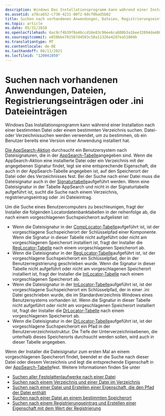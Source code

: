 ```yaml
---
description: Windows Das Installationsprogramm kann während einer Installation nach einer bestimmten Datei oder einem bestimmten Verzeichnis suchen. Datei- oder Verzeichnissuchen werden verwendet, um zu bestimmen, ob ein Benutzer bereits eine Version einer Anwendung installiert hat.
ms.assetid: a78ca652-c730-4231-80f2-60cf0bad5b02
title: Suchen nach vorhandenen Anwendungen, Dateien, Registrierungseinträgen oder .ini Dateieinträgen
ms.topic: article
ms.date: 05/31/2018
ms.openlocfilehash: 6ac9cf4b39f8a46ccd16e83c96ee6ca808b3a1bee32094da480d0226d8bdf283
ms.sourcegitcommit: e858bbe701567d4583c50a11326e42d7ea51804b
ms.translationtype: MT
ms.contentlocale: de-DE
ms.lasthandoff: 08/11/2021
ms.locfileid: "120041050"
---
```

# <a name="searching-for-existing-applications-files-registry-entries-or-ini-file-entries"></a>Suchen nach vorhandenen Anwendungen, Dateien, Registrierungseinträgen oder .ini Dateieinträgen

Windows Das Installationsprogramm kann während einer Installation nach einer bestimmten Datei oder einem bestimmten Verzeichnis suchen. Datei- oder Verzeichnissuchen werden verwendet, um zu bestimmen, ob ein Benutzer bereits eine Version einer Anwendung installiert hat.

[Die AppSearch-Aktion](appsearch-action.md) durchsucht ein Benutzersystem nach Dateisignaturen, die in der [AppSearch-Tabelle](appsearch-table.md)angegeben sind. Wenn die AppSearch-Aktion eine installierte Datei oder ein Verzeichnis mit der angegebenen Signatur findet, legt sie eine entsprechende Eigenschaft, die auch in der AppSearch-Tabelle angegeben ist, auf den Speicherort der Datei oder des Verzeichnisses fest. Bei der Suche nach einer Datei muss die Dateisignatur auch in der [Signaturtabelle](signature-table.md)aufgeführt werden. Wenn eine Dateisignatur in der Tabelle AppSearch und nicht in der Signaturtabelle aufgeführt ist, sucht die Suche nach einem Verzeichnis, registrierungseintrag oder .ini Dateieintrag.

Um die Suche eines Benutzercomputers zu beschleunigen, fragt der Installer die folgenden Locatordatenbanktabellen in der reihenfolge ab, die nach einem vorgeschlagenen Suchspeicherort aufgelistet ist:

-   Wenn die Dateisignatur in der [CompLocator-Tabelle](complocator-table.md)aufgeführt ist, ist der vorgeschlagene Suchspeicherort der Schlüsselpfad einer Komponente. Wenn die Signatur in dieser Tabelle nicht aufgeführt oder nicht am vorgeschlagenen Speicherort installiert ist, fragt der Installer die [RegLocator-Tabelle](reglocator-table.md) nach einem vorgeschlagenen Speicherort ab.
-   Wenn die Dateisignatur in der [RegLocator-Tabelle](reglocator-table.md)aufgeführt ist, ist der vorgeschlagene Suchspeicherort ein Schlüsselpfad, der in der Benutzerregistrierung geschrieben wurde. Wenn die Signatur in dieser Tabelle nicht aufgeführt oder nicht am vorgeschlagenen Speicherort installiert ist, fragt der Installer die [IniLocator-Tabelle](inilocator-table.md) nach einem vorgeschlagenen Speicherort ab.
-   Wenn die Dateisignatur in der [IniLocator-Tabelle](inilocator-table.md)aufgeführt ist, ist der vorgeschlagene Suchspeicherort ein Schlüsselpfad, der in einer .ini Datei geschrieben wurde, die im Standardverzeichnis Windows eines Benutzersystems vorhanden ist. Wenn die Signatur in dieser Tabelle nicht aufgeführt oder nicht am vorgeschlagenen Speicherort installiert ist, fragt der Installer die [DrLocator-Tabelle](drlocator-table.md) nach einem vorgeschlagenen Speicherort ab.
-   Wenn die Dateisignatur in der [DrLocator-Tabelle](drlocator-table.md)aufgeführt ist, ist der vorgeschlagene Suchspeicherort ein Pfad in der Benutzerverzeichnisstruktur. Die Tiefe der Unterverzeichnisebenen, die unterhalb dieses Speicherorts durchsucht werden sollen, wird auch in dieser Tabelle angegeben.

Wenn der Installer die Dateisignatur zum ersten Mal an einem vorgeschlagenen Speicherort findet, beendet er die Suche nach dieser Datei oder diesem Verzeichnis und legt die entsprechende Eigenschaft in der [AppSearch-Tabelle](appsearch-table.md)fest. Weitere Informationen finden Sie unter

-   [Suchen aller Festplattenlaufwerke nach einer Datei](searching-all-fixed-drives-for-a-file.md)
-   [Suchen nach einem Verzeichnis und einer Datei im Verzeichnis](searching-for-a-directory-and-a-file-in-the-directory.md)
-   [Suchen nach einer Datei und Erstellen einer Eigenschaft, die den Pfad der Datei enthält](searching-for-a-file-and-creating-a-property-holding-the-file-s-path.md)
-   [Suchen nach einer Datei an einem bestimmten Speicherort](searching-for-a-file-in-a-specific-location.md)
-   [Suchen nach einem Registrierungseintrag und Erstellen einer Eigenschaft mit dem Wert der Registrierung](searching-for-a-registry-entry-and-creating-a-property-holding-the-value-of-the-registry.md)

 

 



